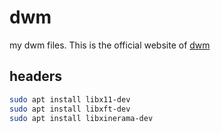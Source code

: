 # dwm
my dwm files.
This is the official website of [dwm](https://dwm.suckless.org/)


## headers

``` bash
sudo apt install libx11-dev
sudo apt install libxft-dev
sudo apt install libxinerama-dev
```


